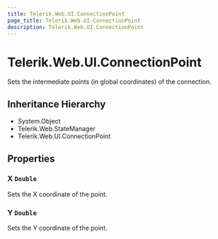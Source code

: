 ```yaml
---
title: Telerik.Web.UI.ConnectionPoint
page_title: Telerik.Web.UI.ConnectionPoint
description: Telerik.Web.UI.ConnectionPoint
---
```


# Telerik.Web.UI.ConnectionPoint

Sets the intermediate points (in global coordinates) of the connection.

## Inheritance Hierarchy

* System.Object
* Telerik.Web.StateManager
* Telerik.Web.UI.ConnectionPoint

## Properties

###  X `Double`

Sets the X coordinate of the point.

###  Y `Double`

Sets the Y coordinate of the point.

